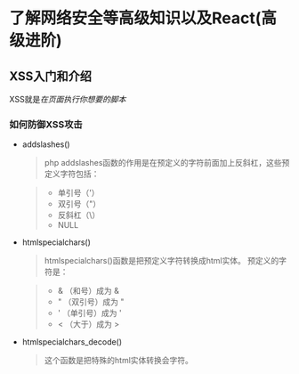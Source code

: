 # 了解网络安全等高级知识以及React(高级进阶)
## XSS入门和介绍
XSS就是*在页面执行你想要的脚本*
 
### 如何防御XSS攻击


* addslashes()
  > php addslashes函数的作用是在预定义的字符前面加上反斜杠，这些预定义字符包括：
  
    > * 单引号（'）
    > * 双引号（"）
    > * 反斜杠（\）
    > * NULL

* htmlspecialchars()
  > htmlspecialchars()函数是把预定义字符转换成html实体。
    > 预定义的字符是：

    > * & （和号）成为 &
    > * " （双引号）成为 "
    > * ' （单引号）成为 '
    > * <  （大于）成为 >

* htmlspecialchars_decode()
  > 这个函数是把特殊的html实体转换会字符。
